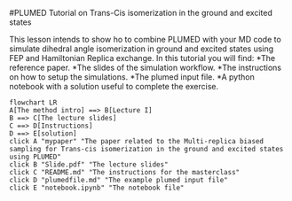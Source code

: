 #PLUMED Tutorial on Trans-Cis isomerization in the ground and excited states

This lesson intends to show ho to combine PLUMED with your MD code to simulate dihedral angle isomerization in ground and excited states using FEP and Hamiltonian Replica exchange.
In this tutorial you will find:
*The reference paper.
*The slides of the simulation workflow.
*The instructions on how to setup the simulations.
*The plumed input file.
*A python notebook with a solution useful to complete the exercise.

```mermaid
flowchart LR
A[The method intro] ==> B[Lecture I]
B ==> C[The lecture slides]
C ==> D[Instructions]
D ==> E[solution]
click A "mypaper" "The paper related to the Multi-replica biased sampling for Trans-cis isomerization in the ground and excited states using PLUMED"
click B "Slide.pdf" "The lecture slides"
click C "README.md" "The instructions for the masterclass"
click D "plumedfile.md" "The example plumed input file"
click E "notebook.ipynb" "The notebook file"
```